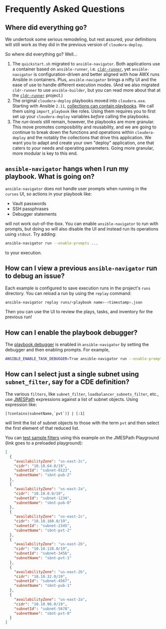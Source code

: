 # Frequently Asked Questions

## Where did everything go?

We undertook some serious remodeling, but rest assured, your definitions will still work as they did in the previous version of `cloudera-deploy`.  

So where did everything go? Well...

1. The `quickstart.sh` migrated to `ansible-navigator`. Both applications use a container based on `ansible-runner`, i.e. [`cldr-runner`](https://github.com/cloudera-labs/cldr-runner), yet `ansible-navigator` is configuration-driven and better aligned with how AWX runs Ansible in containers. Plus, `ansible-navigator` brings a nifty UI and the ease of use to handle different execution modes. (And we also migrated `cldr-runner` to use `ansible-builder`, but you can read more about that at the [`cldr-runner`](https://github.com/cloudera-labs/cldr-runner) project.)
1. The original `cloudera-deploy` playbooks moved into `cloudera.exe`. Starting with Ansible `2.11`, [collections can contain playbooks](https://docs.ansible.com/ansible/latest/collections_guide/collections_using_playbooks.html#using-a-playbook-from-a-collection). We call them using `import_playbook` like roles. Using them requires you to first set up your `cloudera-deploy` variables _before_ calling the playbooks.
1. The _run-levels_ still remain, however, the playbooks are more granular. This move promotes composibility and reusability, and we are going to continue to break down the functions and operations within `cloudera-deploy` and the notably the collections that drive this application. We want you to adapt and create your own "deploy" application, one that caters to _your_ needs and operating parameters. Going more granular, more modular is key to this end.

## `ansible-navigator` hangs when I run my playbook. What is going on?

`ansible-navigator` does not handle user prompts when running in the `curses` UI, so actions in your playbook like:

* Vault passwords
* SSH passphrases
* Debugger statements

will not work out-of-the-box. You can enable `ansible-navigator` to run with prompts, but doing so will also disable the UI and instead run its operations using `stdout`.  Try adding:

```bash
ansible-navigator run --enable-prompts ...
```

to your execution.

## How can I view a previous `ansible-navigator` run to debug an issue?

Each example is configured to save execution runs in the project's `runs` directory. You can reload a run by using the `replay` command:

```bash
ansible-navigator replay runs/<playbook name>-<timestamp>.json
```

Then you can use the UI to review the plays, tasks, and inventory for the previous run!

## How can I enable the playbook debugger?

The [playbook debugger](https://docs.ansible.com/ansible/latest/playbook_guide/playbooks_debugger.html) is enabled in `ansible-navigator` by setting the debugger and then enabling prompts. For example,

```bash
ANSIBLE_ENABLE_TASK_DEBUGGER=True ansible-navigator run --enable-prompts main.yml
```

## How can I select just a single subnet using `subnet_filter`, say for a CDE definition?

The various `filters`, like `subnet_filter`, `loadbalancer_subnets_filter`, etc., use [JMESPath](https://jmespath.org/) expressions against a list of subnet objects. Using expression like:

```jmespath
[?contains(subnetName,`pvt`)] | [:1]
```

will limit the list of subnet objects to those with the term `pvt` and then select the first element of that reduced list.

You can [test sample filters](https://play.jmespath.org/?u=45e4d839-15f9-4569-9490-20a2cbc0cc88) using this example on the JMESPath Playground (link goes to a preloaded playground):

```json
[
  {
    "availabilityZone": "us-east-2c",
    "cidr": "10.10.64.0/19",
    "subnetId": "subnet-0123",
    "subnetName": "sbnt-pub-2"
  },
  {
    "availabilityZone": "us-east-2a",
    "cidr": "10.10.0.0/19",
    "subnetId": "subnet-1234",
    "subnetName": "sbnt-pub-0"
  },
  {
    "availabilityZone": "us-east-2c",
    "cidr": "10.10.160.0/19",
    "subnetId": "subnet-2345",
    "subnetName": "sbnt-pvt-2"
  },
  {
    "availabilityZone": "us-east-2b",
    "cidr": "10.10.128.0/19",
    "subnetId": "subnet-3456",
    "subnetName": "sbnt-pvt-1"
  },
  {
    "availabilityZone": "us-east-2b",
    "cidr": "10.10.32.0/19",
    "subnetId": "subnet-4567",
    "subnetName": "sbnt-pub-1"
  },
  {
    "availabilityZone": "us-east-2a",
    "cidr": "10.10.96.0/19",
    "subnetId": "subnet-5678",
    "subnetName": "sbnt-pvt-0"
  }
]
```
